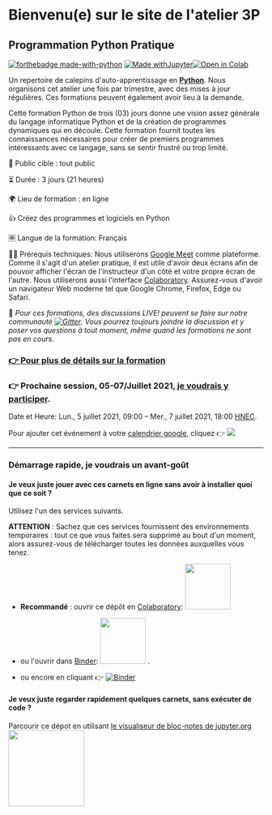 #  Bienvenu(e) sur le site de l'atelier 3P

## Programmation Python Pratique

[![forthebadge made-with-python](http://ForTheBadge.com/images/badges/made-with-python.svg)](https://www.python.org/)
[![Made withJupyter](https://img.shields.io/badge/Made%20with-Jupyter-orange?style=for-the-badge&logo=Jupyter)](https://jupyter.org/try)[![Open in Colab](https://colab.research.google.com/assets/colab-badge.svg)](https://colab.research.google.com/github/ai-technipreneurs/site-officiel-atelier-3-P/blob/main/Bienvenue_dans_Colaboratory.ipynb)

Un repertoire de calepins d'auto-apprentissage en [**Python**](https://www.python.org/). Nous organisons cet atelier une fois par trimestre, avec des mises à jour régulières.
Ces formations peuvent également avoir lieu à la demande. 



Cette formation Python de trois (03) jours donne une vision assez générale du langage informatique Python et de la création de programmes dynamiques qui en découle. 
Cette formation fournit toutes les connaissances nécessaires pour créer de premiers programmes intéressants avec ce langage, sans se sentir frustré ou trop limité.


💺 Public cible : tout public

⏳ Durée : 3 jours (21 heures)

🌍 Lieu de formation : en ligne

👍 Créez des programmes et logiciels en Python

🈸 Langue de la formation: Français

👨‍💻 Prérequis techniques:
Nous utiliserons [Google Meet](https://meet.google.com/) comme plateforme. Comme il s'agit d'un atelier pratique, il est utile d'avoir deux écrans afin de pouvoir afficher l'écran de l'instructeur d'un côté et votre propre écran de l'autre. Nous utiliserons aussi l'interface [Colaboratory](https://colab.research.google.com/notebooks/welcome.ipynb?hl=fr). Assurez-vous d'avoir un navigateur Web moderne tel que Google Chrome, Firefox, Edge ou Safari.

💬 *Pour ces formations, des discussions LIVE! peuvent se faire sur notre communauté [![Gitter](https://badges.gitter.im/ai-technipreneurs/programmation-python-pratique.svg)](https://gitter.im/ai-technipreneurs/programmation-python-pratique?utm_source=badge&utm_medium=badge&utm_campaign=pr-badge). Vous pourrez toujours joindre la discussion et y poser vos questions à tout moment, même quand les formations ne sont pas en cours.*


### [👉 Pour plus de détails sur la formation ](https://github.com/ai-technipreneurs/programmation-python-pratique)

### 👉 Prochaine session, 05-07/Juillet 2021, [je voudrais y participer](https://forms.gle/JMxwywtfCNScnYvg7).
Date et Heure: Lun., 5 juillet 2021, 09:00 – Mer., 7 juillet 2021, 18:00 [HNEC](https://fr.wikipedia.org/wiki/Heure_normale_d%27Europe_centrale).

Pour ajouter cet événement à votre [calendrier google](https://calendar.google.com/event?action=TEMPLATE&tmeid=M3Q5MWUwOXFnY2M3NzM1cDBqMnZkMGI5NW5fMjAyMTA3MDUgYWkudGVjaG5pcHJlbmV1cnNAbQ&tmsrc=ai.technipreneurs%40gmail.com&scp=ALL), cliquez 👉 
<a target="_blank" href="https://calendar.google.com/event?action=TEMPLATE&amp;tmeid=M3Q5MWUwOXFnY2M3NzM1cDBqMnZkMGI5NW5fMjAyMTA3MDUgYWkudGVjaG5pcHJlbmV1cnNAbQ&amp;tmsrc=ai.technipreneurs%40gmail.com&amp;scp=ALL"><img border="0" src="https://www.google.com/calendar/images/ext/gc_button1_en-GB.gif"></a>


***********

### Démarrage rapide, je voudrais un avant-goût

#### Je veux juste jouer avec ces carnets en ligne sans avoir à installer quoi que ce soit ?

Utilisez l'un des services suivants.

**ATTENTION** : Sachez que ces services fournissent des environnements temporaires : tout ce que vous faites sera supprimé au bout d'un moment, alors assurez-vous de télécharger toutes les données auxquelles vous tenez.

* **Recommandé** : ouvrir ce dépôt en [Colaboratory](https://colab.research.google.com/github/ai-technipreneurs/programmation-python-pratique/blob/master/):
<a href="https://colab.research.google.com/github/ai-technipreneurs/programmation-python-pratique/blob/master/"><img src="https://colab.research.google.com/img/colab_favicon.ico" width="90" /></a>

* ou l'ouvrir dans [Binder](https://mybinder.org/v2/gh/ai-technipreneurs/programmation-python-pratique/master):
<a href="https://mybinder.org/v2/gh/ai-technipreneurs/programmation-python-pratique/master"><img src="https://matthiasbussonnier.com/posts/img/binder_logo_128x128.png" width="90" /></a> . 

* ou encore en cliquant 👉 [![Binder](https://mybinder.org/badge_logo.svg)](https://mybinder.org/v2/gh/ai-technipreneurs/programmation-python-pratique/master)



#### Je veux juste regarder rapidement quelques carnets, sans exécuter de code ?

Parcourir ce dépot en utilisant [le visualiseur de bloc-notes de jupyter.org](https://nbviewer.jupyter.org/github/ai-technipreneurs/programmation-python-pratique/tree/master/)
<a href="https://nbviewer.jupyter.org/github/ai-technipreneurs/programmation-python-pratique/tree/master/"><img src="https://jupyter.org/assets/nav_logo.svg" width="150" /></a>
